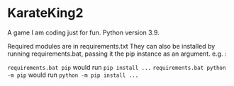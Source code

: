 # KarateKing2
A game I am coding just for fun.
Python version 3.9.

Required modules are in requirements.txt
They can also be installed by running requirements.bat, passing it the pip instance as an argument.
e.g. :

`requirements.bat pip`  would run `pip install ...`
`requirements.bat python -m pip` would run `python -m pip install ...`

